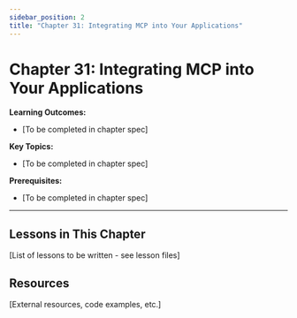 ```yaml
---
sidebar_position: 2
title: "Chapter 31: Integrating MCP into Your Applications"
---
```


# Chapter 31: Integrating MCP into Your Applications

**Learning Outcomes:**
- [To be completed in chapter spec]

**Key Topics:**
- [To be completed in chapter spec]

**Prerequisites:**
- [To be completed in chapter spec]

---

## Lessons in This Chapter

[List of lessons to be written - see lesson files]

## Resources

[External resources, code examples, etc.]
